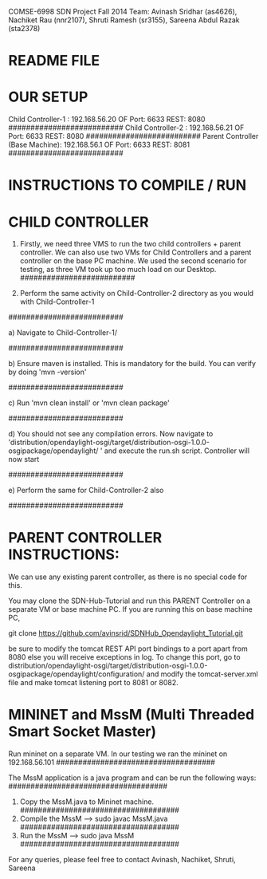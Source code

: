 COMSE-6998 SDN Project Fall 2014
   Team: Avinash Sridhar (as4626), Nachiket Rau (nnr2107), Shruti Ramesh (sr3155), Sareena Abdul Razak (sta2378)

README FILE
===============================================================================================================

OUR SETUP
===============================================================================================================
Child Controller-1 : 192.168.56.20 OF Port: 6633 REST: 8080
##########################
Child Controller-2 : 192.168.56.21 OF Port: 6633 REST: 8080
##########################
Parent Controller (Base Machine): 192.168.56.1 OF Port: 6633 REST: 8081
##########################

INSTRUCTIONS TO COMPILE / RUN
===============================================================================================================

CHILD CONTROLLER
===============================================================================================================

1) Firstly, we need three VMS to run the two child controllers + parent controller. We can also use two VMs for Child Controllers
	and a parent controller on the base PC machine. We used the second scenario for testing, as three VM took up too much load on our
	Desktop.
##########################

2) Perform the same activity on Child-Controller-2 directory as you would with Child-Controller-1

##########################

a) Navigate to Child-Controller-1/

##########################

b) Ensure maven is installed. This is mandatory for the build. You can verify by doing 'mvn -version'

##########################

c) Run 'mvn clean install' or 'mvn clean package'

##########################

d) You should not see any compilation errors. Now navigate to 'distribution/opendaylight-osgi/target/distribution-osgi-1.0.0-osgipackage/opendaylight/
   ' and execute the run.sh script. Controller will now start

##########################

e) Perform the same for Child-Controller-2 also

##########################

PARENT CONTROLLER INSTRUCTIONS:
===============================================================================================================
We can use any existing parent controller, as there is no special code for this.

You may clone the SDN-Hub-Tutorial and run this PARENT Controller on a separate VM or base machine PC. If you are running this on base machine PC,

git clone https://github.com/avinsrid/SDNHub_Opendaylight_Tutorial.git

be sure to modify the tomcat REST API port bindings to a port apart from 8080 else you will receive exceptions in log. To change this port, go to 
distribution/opendaylight-osgi/target/distribution-osgi-1.0.0-osgipackage/opendaylight/configuration/ and modify the tomcat-server.xml file and make tomcat listening port to 8081 or 8082.

MININET and MssM (Multi Threaded Smart Socket Master)
==============================================================================================================

Run mininet on a separate VM. In our testing we ran the mininet on 192.168.56.101
####################################

The MssM application is a java program and can be run the following ways:
####################################
1) Copy the MssM.java to Mininet machine.
####################################
2) Compile the MssM --> sudo javac MssM.java
####################################
3) Run the MssM --> sudo java MssM
####################################

For any queries, please feel free to contact Avinash, Nachiket, Shruti, Sareena


 

